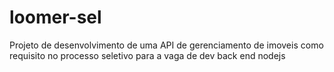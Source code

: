# loomer-sel
Projeto de desenvolvimento de uma API de gerenciamento de imoveis como requisito no processo seletivo para a vaga de dev back end nodejs
